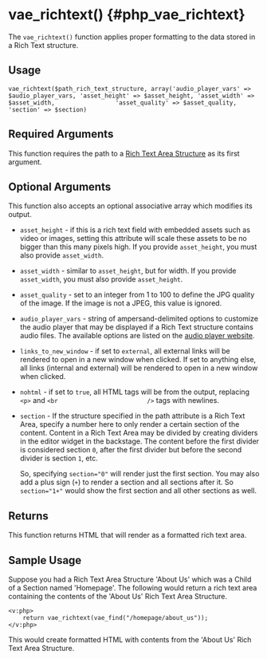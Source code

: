 # vae\_richtext() {#php_vae_richtext}

The `vae_richtext()` function applies proper formatting to the data
stored in a Rich Text structure.

## Usage

`vae_richtext($path_rich_text_structure, array('audio_player_vars' =>                 $audio_player_vars, 'asset_height' => $asset_height, 'asset_width' => $asset_width,                 'asset_quality' => $asset_quality, 'section' => $section)`

## Required Arguments

This function requires the path to a [Rich Text Area
Structure](#structure.richtext) as its first argument.

## Optional Arguments

This function also accepts an optional associative array which modifies
its output.

-   `asset_height` - if this is a rich text field with embedded assets
    such as video or images, setting this attribute will scale these
    assets to be no bigger than this many pixels high. If you provide
    `asset_height`, you must also provide `asset_width`.

-   `asset_width` - similar to `asset_height`, but for width. If you
    provide `asset_width`, you must also provide `asset_height`.

-   `asset_quality` - set to an integer from 1 to 100 to define the JPG
    quality of the image. If the image is not a JPEG, this value
    is ignored.

-   `audio_player_vars` - string of ampersand-delimited options to
    customize the audio player that may be displayed if a Rich Text
    structure contains audio files. The available options are listed on
    the [audio player
    website](http://www.macloo.com/examples/audio_player/options.html).

-   `links_to_new_window` - if set to `external`, all external links
    will be rendered to open in a new window when clicked. If set to
    anything else, all links (internal and external) will be rendered to
    open in a new window when clicked.

-   `nohtml` - if set to `true`, all HTML tags will be from the output,
    replacing `<p>` and `<br                         />` tags
    with newlines.

-   `section` - If the structure specified in the path attribute is a
    Rich Text Area, specify a number here to only render a certain
    section of the content. Content in a Rich Text Area may be divided
    by creating dividers in the editor widget in the backstage. The
    content before the first divider is considered section `0`, after
    the first divider but before the second divider is section `1`, etc.

    So, specifying `section="0"` will render just the first section. You
    may also add a plus sign (`+`) to render a section and all sections
    after it. So `section="1+"` would show the first section and all
    other sections as well.

## Returns

This function returns HTML that will render as a formatted rich text
area.

## Sample Usage

Suppose you had a Rich Text Area Structure 'About Us' which was a Child
of a Section named 'Homepage'. The following would return a rich text
area containing the contents of the 'About Us' Rich Text Area Structure.

    <v:php>
        return vae_richtext(vae_find("/homepage/about_us"));
    </v:php>

This would create formatted HTML with contents from the 'About Us' Rich
Text Area Structure.
